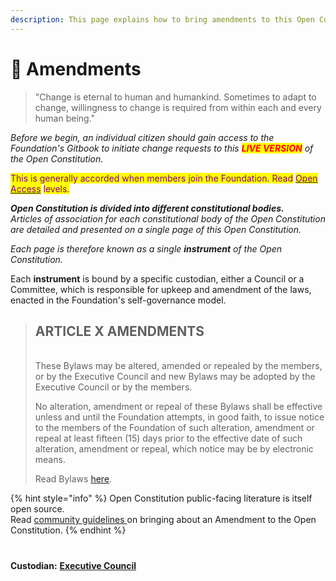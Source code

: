 ```yaml
---
description: This page explains how to bring amendments to this Open Constitution.
---
```


# 🧰 Amendments

> "Change is eternal to human and humankind. Sometimes to adapt to change, willingness to change is required from within each and every human being."

_Before we begin, an individual citizen should gain access to the Foundation's Gitbook to initiate change requests to this <mark style="color:red;">**LIVE VERSION**</mark> of the Open Constitution._&#x20;

<mark style="color:purple;">This is generally accorded when members join the Foundation. Read</mark> [<mark style="color:purple;">Open Access</mark>](../charters/open-access-charter.md) <mark style="color:purple;">levels.</mark>

_**Open Constitution is divided into different constitutional bodies.**_ \
_Articles of association for each constitutional body of the Open Constitution are detailed and presented on a single page of this Open Constitution._&#x20;

_Each page is therefore known as a single **instrument** of the Open Constitution._&#x20;

Each **instrument** is bound by a specific custodian, either a Council or a Committee, which is responsible for upkeep and amendment of the laws, enacted in the Foundation's self-governance model.

> ## ARTICLE X AMENDMENTS
>
> \
> These Bylaws may be altered, amended or repealed by the members, or by the Executive Council and new Bylaws may be adopted by the Executive Council or by the members.&#x20;
>
> No alteration, amendment or repeal of these Bylaws shall be effective unless and until the Foundation attempts, in good faith, to issue notice to the members of the Foundation of such alteration, amendment or repeal at least fifteen (15) days prior to the effective date of such alteration, amendment or repeal, which notice may be by electronic means.
>
> Read Bylaws [here](../articles/statutes-muellners-foundation/).

{% hint style="info" %}
Open Constitution public-facing literature is itself open source. \
Read [community guidelines ](https://docs.muellnersfoundation.info/open-constitution/how-to-change)on bringing about an Amendment to the Open Constitution.
{% endhint %}

###

\
**Custodian:** [**Executive Council**](../foundation/executive-council.md)
